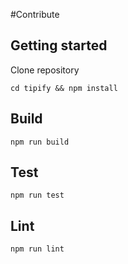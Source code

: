 
#Contribute

## Getting started
Clone repository

```
cd tipify && npm install
```

## Build

```
npm run build
```

## Test

```
npm run test
```

## Lint

```
npm run lint
```
